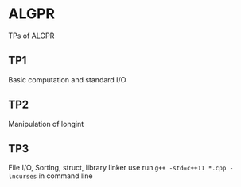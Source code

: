 # ALGPR
TPs of ALGPR
## TP1
Basic computation and standard I/O

## TP2
Manipulation of longint

## TP3
File I/O, Sorting, struct, library linker use run `g++ -std=c++11 *.cpp -lncurses` in command line
